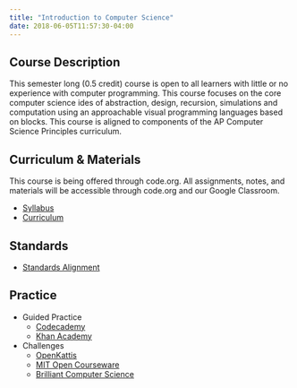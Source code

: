 ```yaml
---
title: "Introduction to Computer Science"
date: 2018-06-05T11:57:30-04:00
---
```


## Course Description

This semester long (0.5 credit) course is open to all learners with little or no experience with computer programming. This course focuses on the core computer science ides of abstraction, design, recursion, simulations and computation using an approachable visual programming languages based on blocks. This course is aligned to components of the AP Computer Science Principles curriculum.

## Curriculum & Materials

This course is being offered through code.org. All assignments, notes, and materials will be
accessible through code.org and our Google Classroom.

- [Syllabus](https://docs.google.com/document/d/1lPs-3xvHdawrkLxxcfZ1lFc4j_Wm2sLPWPOYEv2DjR8/edit?usp=sharing)
- [Curriculum](https://studio.code.org/courses/csp-2018)

## Standards

- [Standards Alignment](https://curriculum.code.org/csp-18/standards/)

## Practice

- Guided Practice
  - [Codecademy](https://www.codecademy.com/)
  - [Khan Academy](http://www.khanacademy.com/)
- Challenges
  - [OpenKattis](http://open.kattis.com/)
  - [MIT Open Courseware](http://ocw.mit.edu/courses/electrical-engineering-and-computer-science/6-00-introduction-to-computer-science-and-programming-fall-2008/assignments/)
  - [Brilliant Computer Science](http://brilliant.org/computer-science/computer-science/)
